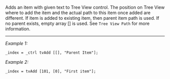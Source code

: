 Adds an item with given text to Tree View control. The position on Tree View where to add the item and the actual path to this item once added are different. If item is added to existing item, then parent item path is used. If no parent exists, empty array [] is used. See `Tree View Path` for more information.


---
*Example 1:*
```sqf
_index = _ctrl tvAdd [[], "Parent Item"];
```

*Example 2:*
```sqf
_index = tvAdd [101, [0], "First item"];
```